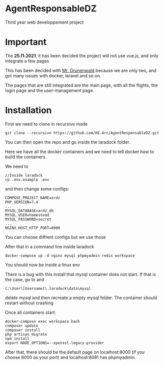 # AgentResponsableDZ

Third year web developpement project

# Important

The **25.11.2021**, it has been decided the project will not use vue.js, and only integrate a few pages

This has been decided with [Mr. Grunenwald](https://github.com/grunenwald) because we are only two, and got many issues with docker, laravel and so on.

The pages that are still integrated are the main page, with all the flights, the login page and the user-management page.

# Installation

First we need to clone in recursive mode

```
git clone --recursive https://github.com/HE-Arc/AgentResponsableDZ.git
```

You can then open the repo and go inside the laradock folder.

Here we have all the docker containers and we need to tell docker how to build the containers. 

We need to

```
//Inside laradock
cp .env.example .env
```

and then change some configs:
```
COMPOSE_PROJECT_NAME=ardz
PHP_VERSION=7.4
...
MYSQL_DATABASE=ardz_db
MYSQL_USER=homestead
MYSQL_PASSWORD=secret
...
NGINX_HOST_HTTP_PORT=8000

```

You can choose diffrent configs but we use those

After that in a command line inside laradock
```
docker-compose up -d nginx mysql phpmyadmin redis workspace
```

You should now be inside a linux env

There is a bug with this install that mysql container does not start. If that is the case, go to and 
```
C:\User\[Username]\.laradock\data\mysql
```

delete mysql and then recreate a empty mysql folder. The container should restart without crashing

Once all containers start:
```
docker-compose exec workspace bash
composer update
composer install
php artisan migrate
npm install
export NODE_OPTIONS=--openssl-legacy-provider
```



After that, there should be the default page on localhost:8000 (if you choose 8000 as your port) and localhost:8081 has phpmyadmin.

